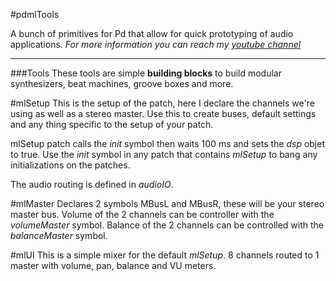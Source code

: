#pdmlTools

A bunch of primitives for Pd that allow for quick prototyping of audio applications.
*For more information you can reach my [youtube channel](https://youtube.com/user/matiaslanzi)*

---
###Tools
These tools are simple **building blocks** to build modular synthesizers, beat
machines, groove boxes and more.

#mlSetup
This is the setup of the patch, here I declare the channels we're using as well
as a stereo master. Use this to create buses, default settings and any thing
specific to the setup of your patch.

mlSetup patch calls the *init* symbol then waits 100 ms and sets the *dsp* objet
to true. Use the *init* symbol in any patch that contains *mlSetup* to bang any
initializations
on the patches.

The audio routing is defined in *audioIO*.

#mlMaster
Declares 2 symbols MBusL and MBusR, these will be your stereo master bus.
Volume of the 2 channels can be controller with the *volumeMaster* symbol.
Balance of the 2 channels can be controlled with the *balanceMaster* symbol.

#mlUI
This is a simple mixer for the default *mlSetup*.
8 channels routed to 1 master with volume, pan, balance and VU meters.
